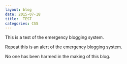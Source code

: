 ```yaml
---
layout: blog
date: 2015-07-18
title:  TEST
categories: CSS
---
```


This is a test of the emergency blogging system. 

<!--more-->

Repeat this is an alert of the emergency blogging system.

No one has been harmed in the making of this blog. 
